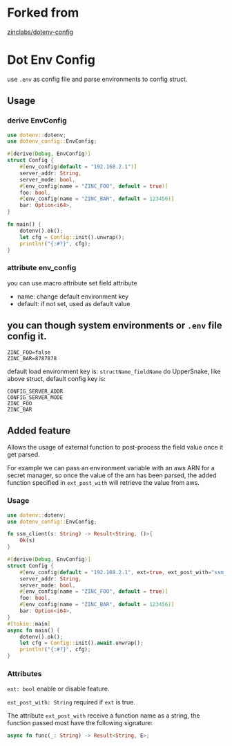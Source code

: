 # Forked from
[zinclabs/dotenv-config](https://github.com/zinclabs/dotenv-config/)

# Dot Env Config

use `.env` as config file and parse environments to config struct.

## Usage

### derive EnvConfig

```rust
use dotenv::dotenv;
use dotenv_config::EnvConfig;

#[derive(Debug, EnvConfig)]
struct Config {
    #[env_config(default = "192.168.2.1")]
    server_addr: String,
    server_mode: bool,
    #[env_config(name = "ZINC_FOO", default = true)]
    foo: bool,
    #[env_config(name = "ZINC_BAR", default = 123456)]
    bar: Option<i64>,
}

fn main() {
    dotenv().ok();
    let cfg = Config::init().unwrap();
    println!("{:#?}", cfg);
}
```

### attribute env_config

you can use macro attribute set field attribute 

- name: change default environment key
- default: if not set, used as default value

## you can though system environments or `.env` file config it.

```
ZINC_FOO=false
ZINC_BAR=8787878
```

default load environment key is: `structName_fieldName` do UpperSnake, like above struct, default config key is:

```
CONFIG_SERVER_ADDR
CONFIG_SERVER_MODE
ZINC_FOO
ZINC_BAR
```

## Added feature
Allows the usage of external function to post-process the field value once it get parsed.

For example we can pass an environment variable with an aws ARN for a secret manager, so once the value of the arn 
has been parsed, the added function specified in `ext_post_with` will retrieve the value from aws.

### Usage

```rust
use dotenv::dotenv;
use dotenv_config::EnvConfig;

fn ssm_client(s: String) -> Result<String, ()>{
    Ok(s)
}

#[derive(Debug, EnvConfig)]
struct Config {
    #[env_config(default = "192.168.2.1", ext=true, ext_post_with="ssm_client")]
    server_addr: String,
    server_mode: bool,
    #[env_config(name = "ZINC_FOO", default = true)]
    foo: bool,
    #[env_config(name = "ZINC_BAR", default = 123456)]
    bar: Option<i64>,
}
#[tokio::main]
async fn main() {
    dotenv().ok();
    let cfg = Config::init().await.unwrap();
    println!("{:#?}", cfg);
}
```

### Attributes

`ext: bool` enable or disable feature.

`ext_post_with: String` required if `ext` is true.

The attribute `ext_post_with` receive a function name as a string, the function passed must have the following signature:

```rust
async fn func(_: String) -> Result<String, E>;
```